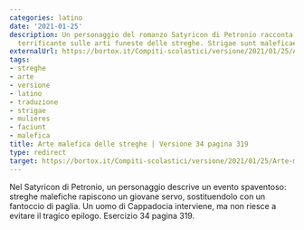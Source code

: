 ```yaml
---
categories: latino
date: '2021-01-25'
description: Un personaggio del romanzo Satyricon di Petronio racconta una storia
  terrificante sulle arti funeste delle streghe. Strigae sunt maleficae mulieres.
externalUrl: https://bortox.it/Compiti-scolastici/versione/2021/01/25/Arte-malefica-streghe.html
tags:
- streghe
- arte
- versione
- latino
- traduzione
- strigae
- mulieres
- faciunt
- malefica
title: Arte malefica delle streghe | Versione 34 pagina 319
type: redirect
target: https://bortox.it/Compiti-scolastici/versione/2021/01/25/Arte-malefica-streghe.html
---
```

Nel Satyricon di Petronio, un personaggio descrive un evento spaventoso: streghe malefiche rapiscono un giovane servo, sostituendolo con un fantoccio di paglia. Un uomo di Cappadocia interviene, ma non riesce a evitare il tragico epilogo. Esercizio 34 pagina 319.